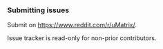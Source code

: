 ### Submitting issues

Submit on <https://www.reddit.com/r/uMatrix/>.

Issue tracker is read-only for non-prior contributors.
